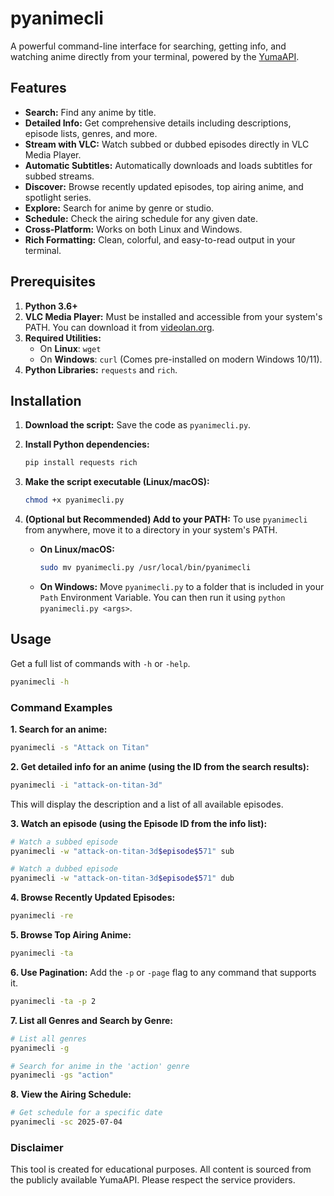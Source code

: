 # pyanimecli

A powerful command-line interface for searching, getting info, and watching anime directly from your terminal, powered by the [YumaAPI](https://yumaapi.vercel.app/).



## Features

- **Search:** Find any anime by title.
- **Detailed Info:** Get comprehensive details including descriptions, episode lists, genres, and more.
- **Stream with VLC:** Watch subbed or dubbed episodes directly in VLC Media Player.
- **Automatic Subtitles:** Automatically downloads and loads subtitles for subbed streams.
- **Discover:** Browse recently updated episodes, top airing anime, and spotlight series.
- **Explore:** Search for anime by genre or studio.
- **Schedule:** Check the airing schedule for any given date.
- **Cross-Platform:** Works on both Linux and Windows.
- **Rich Formatting:** Clean, colorful, and easy-to-read output in your terminal.

## Prerequisites

1.  **Python 3.6+**
2.  **VLC Media Player:** Must be installed and accessible from your system's PATH. You can download it from [videolan.org](https://www.videolan.org/vlc/).
3.  **Required Utilities:**
    -   On **Linux**: `wget`
    -   On **Windows**: `curl` (Comes pre-installed on modern Windows 10/11).
4.  **Python Libraries:** `requests` and `rich`.

## Installation

1.  **Download the script:**
    Save the code as `pyanimecli.py`.

2.  **Install Python dependencies:**
    ```bash
    pip install requests rich
    ```

3.  **Make the script executable (Linux/macOS):**
    ```bash
    chmod +x pyanimecli.py
    ```

4.  **(Optional but Recommended) Add to your PATH:**
    To use `pyanimecli` from anywhere, move it to a directory in your system's PATH.

    -   **On Linux/macOS:**
        ```bash
        sudo mv pyanimecli.py /usr/local/bin/pyanimecli
        ```
    -   **On Windows:**
        Move `pyanimecli.py` to a folder that is included in your `Path` Environment Variable. You can then run it using `python pyanimecli.py <args>`.

## Usage

Get a full list of commands with `-h` or `-help`.

```bash
pyanimecli -h
```

### Command Examples

**1. Search for an anime:**
```bash
pyanimecli -s "Attack on Titan"
```

**2. Get detailed info for an anime (using the ID from the search results):**
```bash
pyanimecli -i "attack-on-titan-3d"
```
This will display the description and a list of all available episodes.

**3. Watch an episode (using the Episode ID from the info list):**
```bash
# Watch a subbed episode
pyanimecli -w "attack-on-titan-3d$episode$571" sub

# Watch a dubbed episode
pyanimecli -w "attack-on-titan-3d$episode$571" dub
```

**4. Browse Recently Updated Episodes:**
```bash
pyanimecli -re
```

**5. Browse Top Airing Anime:**
```bash
pyanimecli -ta
```

**6. Use Pagination:**
Add the `-p` or `-page` flag to any command that supports it.
```bash
pyanimecli -ta -p 2
```

**7. List all Genres and Search by Genre:**
```bash
# List all genres
pyanimecli -g

# Search for anime in the 'action' genre
pyanimecli -gs "action"
```

**8. View the Airing Schedule:**
```bash
# Get schedule for a specific date
pyanimecli -sc 2025-07-04
```

### Disclaimer
This tool is created for educational purposes. All content is sourced from the publicly available YumaAPI. Please respect the service providers.
